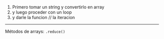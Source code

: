 1. Primero tomar un string y convertirlo en array
2. y luego proceder con un loop
3. y darle la funcion
// la iteracion

***

Métodos de arrays: `.reduce()`